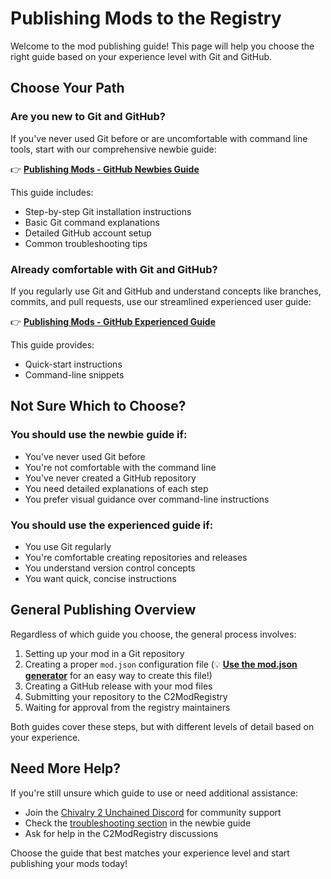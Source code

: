 # Publishing Mods to the Registry

Welcome to the mod publishing guide! This page will help you choose the right guide based on your experience level with Git and GitHub.

## Choose Your Path

### Are you new to Git and GitHub?

If you've never used Git before or are uncomfortable with command line tools, start with our comprehensive newbie guide:

👉 **[Publishing Mods - GitHub Newbies Guide](newbies-guide.md)**

This guide includes:
- Step-by-step Git installation instructions
- Basic Git command explanations
- Detailed GitHub account setup
- Common troubleshooting tips

### Already comfortable with Git and GitHub?

If you regularly use Git and GitHub and understand concepts like branches, commits, and pull requests, use our streamlined experienced user guide:

👉 **[Publishing Mods - GitHub Experienced Guide](experienced-guide.md)**

This guide provides:
- Quick-start instructions
- Command-line snippets

## Not Sure Which to Choose?

### You should use the newbie guide if:
- You've never used Git before
- You're not comfortable with the command line
- You've never created a GitHub repository
- You need detailed explanations of each step
- You prefer visual guidance over command-line instructions

### You should use the experienced guide if:
- You use Git regularly
- You're comfortable creating repositories and releases
- You understand version control concepts
- You want quick, concise instructions

## General Publishing Overview

Regardless of which guide you choose, the general process involves:

1. Setting up your mod in a Git repository
2. Creating a proper `mod.json` configuration file (💡 **[Use the mod.json generator](../mod-json-generator)** for an easy way to create this file!)
3. Creating a GitHub release with your mod files
4. Submitting your repository to the C2ModRegistry
5. Waiting for approval from the registry maintainers

Both guides cover these steps, but with different levels of detail based on your experience.

## Need More Help?

If you're still unsure which guide to use or need additional assistance:

- Join the [Chivalry 2 Unchained Discord](https://discord.gg/chiv2unchained) for community support
- Check the [troubleshooting section](publishing-mods-github-newbies-guide.md#troubleshooting) in the newbie guide
- Ask for help in the C2ModRegistry discussions

Choose the guide that best matches your experience level and start publishing your mods today!
